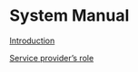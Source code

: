 # System Manual

[Introduction](System%20Manual%2002810c9adf844e45a29440a788c26f06/Introduction%2097f1566c8417425c925d8a4173990448.md)

[Service provider’s role](System%20Manual%2002810c9adf844e45a29440a788c26f06/Service%20provider%E2%80%99s%20role%20824373c0f10d406c9482e2e43bb3b329.md)